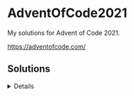 # AdventOfCode2021
My solutions for Advent of Code 2021. 

https://adventofcode.com/

## Solutions
<details>
  
  ## Day 1
  - Part 1 = 1529
  - Part 2 = 1567

  ## Day 2
  - Part 1 = 1648020
  - Part 2 = 1759818555

  ## Day 3
  - Part 1 = 3374136
  - Part 2 = 4432698

  ## Day 4
  - Part 1 = 49686
  - Part 2 = 26878

  ## Day 5

  ## Day 6

  ## Day 7
  - Part 1 = 343605
  - Part 2 = 96744904
</details>

